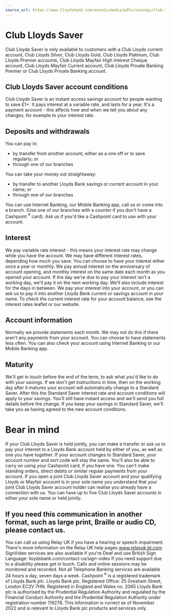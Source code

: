 ```yaml
---
source_url: https://www.lloydsbank.com/assets/media/pdfs/savings/club-lloyds-saver-conditions.pdf
---
```


# Club Lloyds Saver

Club Lloyds Saver is only available to customers with a Club Lloyds current account, Club Lloyds Silver, Club Lloyds Gold, Club Lloyds Platinum, Club Lloyds Premier accounts, Club Lloyds Mayfair High Interest Cheque account, Club Lloyds Mayfair Current account, Club Lloyds Private Banking Premier or Club Lloyds Private Banking account.

## Club Lloyds Saver account conditions

Club Lloyds Saver is an instant access savings account for people wanting to save $£ 1+$. It pays interest at a variable rate, and lasts for a year. It's a payment account - this affects how and when we tell you about any changes, for example to your interest rate.

## Deposits and withdrawals

You can pay in:

- by transfer from another account, either as a one off or to save regularly; or
- through one of our branches

You can take your money out straightaway:

- by transfer to another Lloyds Bank savings or current account in your name; or
- through one of our branches

You can use Internet Banking, our Mobile Banking app, call us or come into a branch. (Use one of our branches with a counter if you don't have a Cashpoint ${ }^{\circledR}$ card).
Ask us if you'd like a Cashpoint card to use with your account.

## Interest

We pay variable rate interest - this means your interest rate may change while you have the account.
We may have different interest rates, depending how much you save.
You can choose to have your interest either once a year or monthly.
We pay annual interest on the anniversary of account opening, and monthly interest on the same date each month as you opened your account.
If the day we're due to pay your interest isn't a working day, we'll pay it on the next working day. We'll also include interest for the days in between.
We pay your interest into your account, or you can ask us to pay it into another Lloyds Bank current or savings account in your name. To check the current interest rate for your account balance, see the interest rates leaflet or our website.

## Account information

Normally we provide statements each month. We may not do this if there aren't any payments from your account.
You can choose to have statements less often.
You can also check your account using Internet Banking or our Mobile Banking app.

## Maturity

We'll get in touch before the end of the term, to ask what you'd like to do with your savings.
If we don't get instructions in time, then on the working day after it matures your account will automatically change to a Standard Saver. After this the Standard Saver interest rate and account conditions will apply to your savings.
You'll still have instant access and we'll send you full details before the change. If you keep your savings in Standard Saver, we'll take you as having agreed to the new account conditions.

# Bear in mind

If your Club Lloyds Saver is held jointly, you can make a transfer or ask us to pay your interest to a Lloyds Bank account held by either of you, as well as one you have together.
If your account changes to Standard Saver, your account number and sort code will stay the same. You'll also be able to carry on using your Cashpoint card, if you have one.
You can't make standing orders, direct debits or similar regular payments from your account.
If you open a joint Club Lloyds Saver account and your qualifying Lloyds or Mayfair account is in your sole name you understand that your joint Club Lloyds Saver account holder can realise you already have a connection with us.
You can have up to five Club Lloyds Saver accounts in either your sole name or held jointly.

## If you need this communication in another format, such as large print, Braille or audio CD, please contact us.

You can call us using Relay UK if you have a hearing or speech impairment. There's more information on the Relay UK help pages www.relayuk.bt.com
SignVideo services are also available if you're Deaf and use British Sign Language: lloydsbank.com/contact-us/sign-video If you need support due to a disability please get in touch.
Calls and online sessions may be monitored and recorded. Not all Telephone Banking services are available 24 hours a day, seven days a week.
Cashpoint ${ }^{\circledR}$ is a registered trademark of Lloyds Bank plc.
Lloyds Bank plc. Registered Office: 25 Gresham Street, London EC2V 7HN. Registered in England and Wales no. 2065 Lloyds Bank plc is authorised by the Prudential Regulation Authority and regulated by the Financial Conduct Authority and the Prudential Regulation Authority under registration number 119278.
This information is correct as of November 2022 and is relevant to Lloyds Bank plc products and services only.
